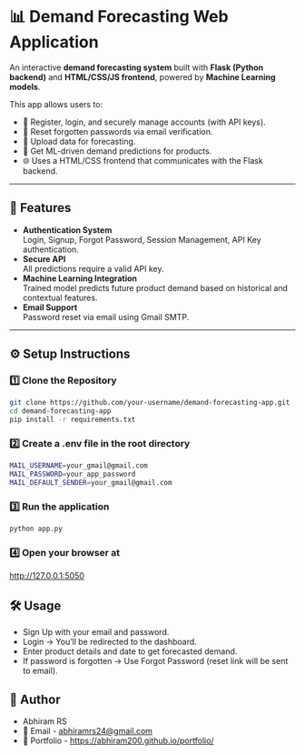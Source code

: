 # 📊 Demand Forecasting Web Application

An interactive **demand forecasting system** built with **Flask (Python backend)** and **HTML/CSS/JS frontend**, powered by **Machine Learning models**.  

This app allows users to:
- 🔑 Register, login, and securely manage accounts (with API keys).
- 📧 Reset forgotten passwords via email verification.
- 📂 Upload data for forecasting.
- 🔮 Get ML-driven demand predictions for products.
- 🌐 Uses a HTML/CSS frontend that communicates with the Flask backend.

---

## 🚀 Features
- **Authentication System**  
  Login, Signup, Forgot Password, Session Management, API Key authentication.  
- **Secure API**  
  All predictions require a valid API key.  
- **Machine Learning Integration**  
  Trained model predicts future product demand based on historical and contextual features.  
- **Email Support**  
  Password reset via email using Gmail SMTP.  

---

## ⚙️ Setup Instructions

### 1️⃣ Clone the Repository
```bash
git clone https://github.com/your-username/demand-forecasting-app.git
cd demand-forecasting-app
pip install -r requirements.txt
```

### 2️⃣ Create a .env file in the root directory
```bash
MAIL_USERNAME=your_gmail@gmail.com
MAIL_PASSWORD=your_app_password
MAIL_DEFAULT_SENDER=your_gmail@gmail.com
```

### 3️⃣ Run the application
```bash
python app.py
```

### 4️⃣ Open your browser at
http://127.0.0.1:5050

## 🛠️ Usage
- Sign Up with your email and password.
- Login → You’ll be redirected to the dashboard.
- Enter product details and date to get forecasted demand.
- If password is forgotten → Use Forgot Password (reset link will be sent to email).

## 👤 Author
- Abhiram RS
- 📧 Email - abhiramrs24@gmail.com
- 💼 Portfolio - https://abhiram200.github.io/portfolio/
